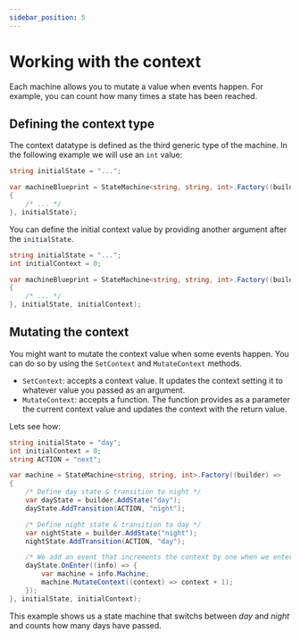 ```yaml
---
sidebar_position: 5
---
```


# Working with the context

Each machine allows you to mutate a value when events happen. For example, you can count how many times a state has been reached.

## Defining the context type

The context datatype is defined as the third generic type of the machine. In the following example we will use an `int` value:

```csharp
string initialState = "...";

var machineBlueprint = StateMachine<string, string, int>.Factory((builder) =>
{
    /* ... */
}, initialState);
```

You can define the initial context value by providing another argument after the `initialState`.

```csharp
string initialState = "...";
int initialContext = 0;

var machineBlueprint = StateMachine<string, string, int>.Factory((builder) =>
{
    /* ... */
}, initialState, initialContext);
```

## Mutating the context

You might want to mutate the context value when some events happen. You can do so by using the `SetContext` and `MutateContext` methods.

- `SetContext`: accepts a context value. It updates the context setting it to whatever value you passed as an argument.
- `MutateContext`: accepts a function. The function provides as a parameter the current context value and updates the context with the return value.

Lets see how:

```csharp
string initialState = "day";
int initialContext = 0;
string ACTION = "next";

var machine = StateMachine<string, string, int>.Factory((builder) =>
{
    /* Define day state & transition to night */
    var dayState = builder.AddState("day");
    dayState.AddTransition(ACTION, "night");

    /* Define night state & transition to day */
    var nightState = builder.AddState("night");
    nightState.AddTransition(ACTION, "day");

    /* We add an event that increments the context by one when we enter the day state */
    dayState.OnEnter((info) => {
        var machine = info.Machine;
        machine.MutateContext((context) => context + 1);
    });
}, initialState, initialContext);
```

This example shows us a state machine that switchs between _day_ and _night_ and counts how many days have passed.
